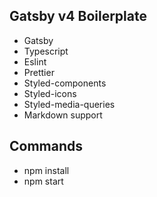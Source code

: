 ## Gatsby v4 Boilerplate

- Gatsby
- Typescript
- Eslint
- Prettier
- Styled-components
- Styled-icons
- Styled-media-queries
- Markdown support

## Commands

- npm install
- npm start